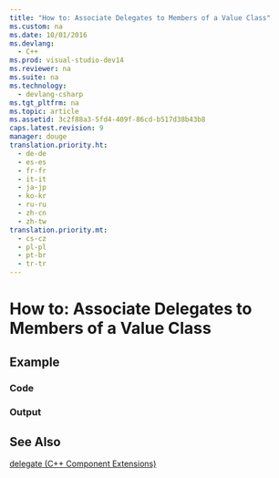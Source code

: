 ```yaml
---
title: "How to: Associate Delegates to Members of a Value Class"
ms.custom: na
ms.date: 10/01/2016
ms.devlang: 
  - C++
ms.prod: visual-studio-dev14
ms.reviewer: na
ms.suite: na
ms.technology: 
  - devlang-csharp
ms.tgt_pltfrm: na
ms.topic: article
ms.assetid: 3c2f88a3-5fd4-409f-86cd-b517d38b43b8
caps.latest.revision: 9
manager: douge
translation.priority.ht: 
  - de-de
  - es-es
  - fr-fr
  - it-it
  - ja-jp
  - ko-kr
  - ru-ru
  - zh-cn
  - zh-tw
translation.priority.mt: 
  - cs-cz
  - pl-pl
  - pt-br
  - tr-tr
---
```

# How to: Associate Delegates to Members of a Value Class
## Example  
  
### Code  
  
### Output  
  
## See Also  
 [delegate  (C++ Component Extensions)](../Topic/delegate%20%20\(C++%20Component%20Extensions\).md)